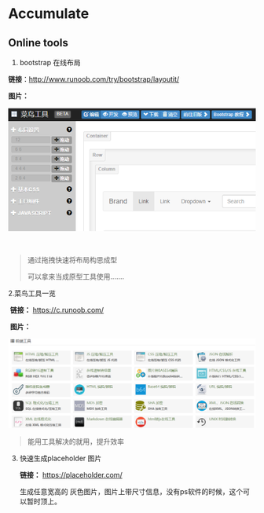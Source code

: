 # Accumulate

## Online tools  

1.  bootstrap  在线布局    

   **链接**：http://www.runoob.com/try/bootstrap/layoutit/

   **图片：**

   ![bootstrap  在线布局    ](./img/bootstraplayout.png)

   ​

> 通过拖拽快速将布局构思成型   
>
> 可以拿来当成原型工具使用.......



2.菜鸟工具一览  

​    **链接：** https://c.runoob.com/  

​    **图片：**

   ![菜鸟工具一览  ](./img/crunoob.png)



> 能用工具解决的就用，提升效率  



3. 快速生成placeholder 图片

   **链接：** https://placeholder.com/

   生成任意宽高的 灰色图片，图片上带尺寸信息，没有ps软件的时候，这个可以暂时顶上。